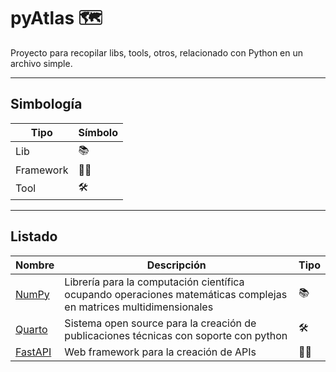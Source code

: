 # pyAtlas 🗺️
Proyecto para recopilar libs, tools, otros, relacionado con Python en un archivo simple.

---

## Simbología
| Tipo      | Símbolo |
|-----------|--------|
| Lib       | 📚     |
| Framework | 👷‍♂️  |
| Tool| 🛠️       |

---

## Listado

| Nombre                      | Descripción                                                                                                       | Tipo  |
|-----------------------------|-------------------------------------------------------------------------------------------------------------------|-------|
| [NumPy](https://numpy.org/) | Librería para la computación científica ocupando operaciones matemáticas complejas en matrices multidimensionales | 📚    |
| [Quarto](https://quarto.org/)                  | Sistema open source para la creación de publicaciones técnicas con soporte con python | 🛠️   |
| [FastAPI]()                 | Web framework para la creación de APIs | 👷‍♂️ |
